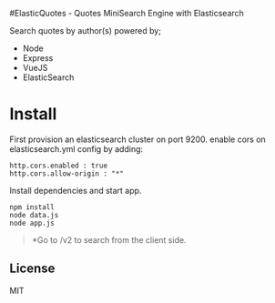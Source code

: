 #ElasticQuotes - Quotes MiniSearch Engine with Elasticsearch

Search quotes by author(s) powered by;

  - Node
  - Express
  - VueJS
  - ElasticSearch

# Install

First provision an elasticsearch cluster on port 9200.
enable cors on elasticsearch.yml config by adding:


    http.cors.enabled : true
    http.cors.allow-origin : "*"

Install dependencies and start app.


    npm install
    node data.js
    node app.js


 
> *Go to /v2 to search from the client side.



License
----
MIT



